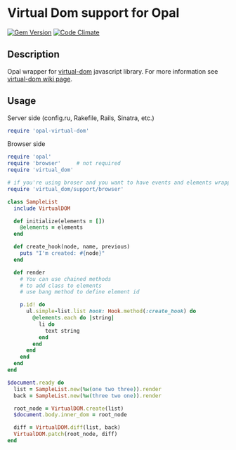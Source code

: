 # Virtual Dom support for Opal
[![Gem Version](https://badge.fury.io/rb/opal-virtual-dom.svg)](http://badge.fury.io/rb/opal-virtual-dom)
[![Code Climate](https://codeclimate.com/github/fazibear/opal-virtual-dom/badges/gpa.svg)](https://codeclimate.com/github/fazibear/opal-virtual-dom)

## Description

Opal wrapper for [virtual-dom](https://github.com/Matt-Esch/virtual-dom) javascript library. For more information see [virtual-dom wiki page](https://github.com/Matt-Esch/virtual-dom/wiki).

## Usage

Server side (config.ru, Rakefile, Rails, Sinatra, etc.)

```ruby
require 'opal-virtual-dom'
```

Browser side

```ruby
require 'opal'
require 'browser'     # not required
require 'virtual_dom'

# if you're using broser and you want to have events and elements wrapped
require 'virtual_dom/support/browser'

class SampleList
  include VirtualDOM

  def initialize(elements = [])
    @elements = elements
  end

  def create_hook(node, name, previous)
    puts "I'm created: #{node}"
  end

  def render
    # You can use chained methods
    # to add class to elements
    # use bang method to define element id

    p.id! do
      ul.simple-list.list hook: Hook.method(:create_hook) do
        @elements.each do |string|
          li do
            text string
          end
        end
      end
    end
  end
end

$document.ready do
  list = SampleList.new(%w(one two three)).render
  back = SampleList.new(%w(three two one)).render

  root_node = VirtualDOM.create(list)
  $document.body.inner_dom = root_node

  diff = VirtualDOM.diff(list, back)
  VirtualDOM.patch(root_node, diff)
end
```
